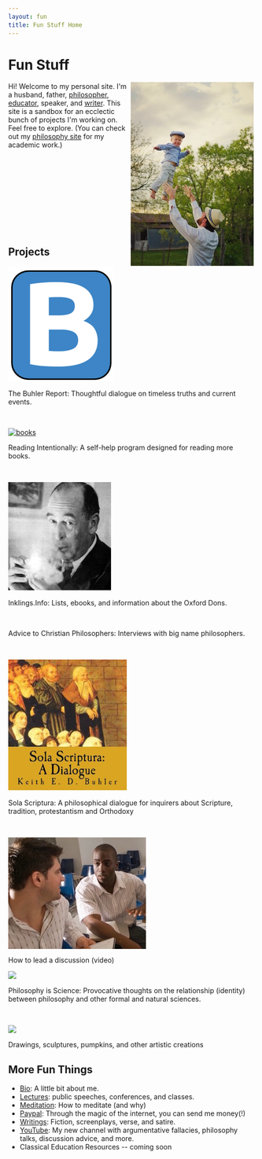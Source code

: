 ```yaml
---
layout: fun
title: Fun Stuff Home
---
```


# Fun Stuff 

<img src="/img/midair-small.jpg" alt="Mid-air" align="right" hspace="5"> 

Hi! Welcome to my personal site. I'm a husband, father, [philosopher](/), [educator](/teaching), speaker, and [writer](http://www.amazon.com/Sola-Scriptura-Dialogue-Keith-Buhler-ebook/dp/B009N27L12/ref=sr_1_9?ie=UTF8&qid=1401301911&sr=8-9&keywords=sola+scriptura). This site is a sandbox for an ecclectic bunch of projects I'm working on. Feel free to explore. (You can check out my [philosophy site](/) for my academic work.) 

<br>
<br>
<br>
<br>
<br>
<br>
<br>
<br>
<br>

## Projects

<p><a id="Buhler Report" target="_blank" href="http://www.keithbuhler.com/blog"> <img src="/favicon.ico" align="top"> </a></p><p> The Buhler Report: Thoughtful dialogue on timeless truths and current events.</p>

<br>

<p><a id="IRP" target="_blank" href="http://bit.ly/36BooksPerYear"> <img src="/img/fun-books.jpg" alt="books" align="top"> </a>  </p><p>Reading Intentionally: A self-help program designed for reading more books. </p>

<br>

<p><a id="Inklings"  target="_blank" href="http://www.inklings.info"> <img src="/img/fun-lewis.jpg"> </a> </p><p>Inklings.Info: Lists, ebooks, and information about the Oxford Dons. </p>

<br>

<p><a id="Advice" target="_blank" href="http://bit.ly/22o8m7j" > </a></p><p>  Advice to Christian Philosophers: Interviews with big name philosophers.</p>

<br>

<p><a id="Sola Scriptura" target="_blank" href="http://bitly.com/ScriptureOrTradition"> <img src="/img/fun-sola.jpg"></a> </p><p>Sola Scriptura: A philosophical dialogue for inquirers about Scripture, tradition, protestantism and Orthodoxy</p>

<br>

<p><a id="discussion" target="_blank" href="https://www.youtube.com/watch?v=yU9_t1sS6ws"> <img src="/img/fun-discussion.jpg" align="top">  </a></p><p> How to lead a discussion (video)</p>

<p><a id="science" target="_blank" href="http://www.philosophyisscience.com"> <img src="http://mrnussbaum.com/images/isaac_newton.jpg" align="top">  </a></p><p> Philosophy is Science: Provocative thoughts on the relationship (identity) between philosophy and other formal and natural sciences.  </p>

<br>


<p><a id="art" target="_blank" href="http://www.keithbuhler.com/art"> <img src="http://keithbuhler.com/img/wither.jpg" align="top">  </a></p><p> Drawings, sculptures,  pumpkins, and other artistic creations  </p>



## More Fun Things

* [Bio](/bio): A little bit about me.
* [Lectures](/speaking): public speeches, conferences, and classes.
* [Meditation](/meditation): How to meditate (and why)
* [Paypal](https://www.paypal.me/keithbuhler): Through the magic of the internet, you can send me money(!) 
* [Writings](/writings): Fiction, screenplays, verse, and satire. 
* [YouTube](https://www.youtube.com/channel/UCDxfeT2v6-kFM12T7zD-K9Q): My new channel with argumentative fallacies, philosophy talks, discussion advice, and more.
* Classical Education Resources -- coming soon